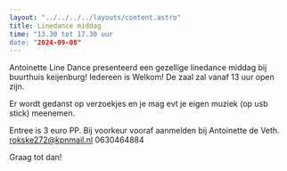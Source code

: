 ```yaml
---
layout: "../../../../layouts/content.astro"
title: Linedance middag
time: "13.30 tot 17.30 uur
date: "2024-09-08"
---
```

Antoinette Line Dance presenteerd een gezellige linedance middag bij buurthuis keijenburg!
Iedereen is Welkom!
De zaal zal vanaf 13 uur open zijn.

Er wordt gedanst op verzoekjes en je mag evt je eigen muziek (op usb stick) meenemen.

Entree is 3 euro PP.
Bij voorkeur vooraf aanmelden bij Antoinette de Veth.
rokske272@kpnmail.nl
0630464884

Graag tot dan!

